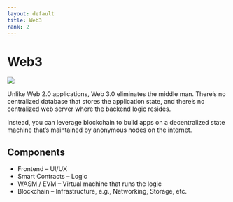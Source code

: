 ```yaml
---
layout: default
title: Web3
rank: 2
---
```


# Web3

<img src="{{site.baseurl}}/assets/img/web3/web3.jpeg">

Unlike Web 2.0 applications, Web 3.0 eliminates the middle man. There’s no centralized database that stores the application state, and there’s no centralized web server where the backend logic resides.

Instead, you can leverage blockchain to build apps on a decentralized state machine that’s maintained by anonymous nodes on the internet.

## Components

* Frontend – UI/UX
* Smart Contracts – Logic 
* WASM / EVM – Virtual machine that runs the logic
* Blockchain – Infrastructure, e.g., Networking, Storage, etc.
